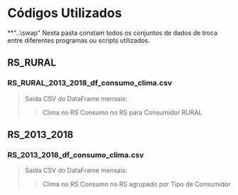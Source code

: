 # Códigos Utilizados

**"..\swap\" Nesta pasta constam todos os conjuntos de dados de troca entre diferentes programas ou scripts utilizados.

## RS_RURAL
### RS_RURAL_2013_2018_df_consumo_clima.csv
> Saída CSV do DataFrame mensais:
>> Clima no RS 
>> Consumo no RS para Consumidor RURAL

## RS_2013_2018
### RS_2013_2018_df_consumo_clima.csv
> Saída CSV do DataFrame mensais:
>> Clima no RS 
>> Consumo no RS agrupado por Tipo de Consumidor
